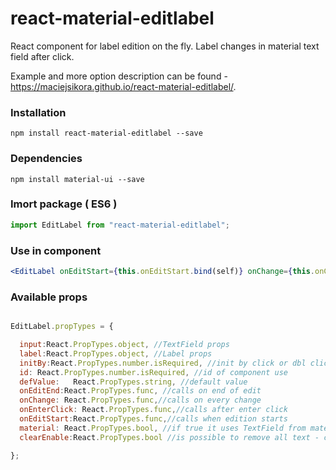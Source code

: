 # react-material-editlabel
React component for label edition on the fly. Label changes in material text field after click.

Example and more option description can be found - https://maciejsikora.github.io/react-material-editlabel/.

### Installation

```
npm install react-material-editlabel --save
```
### Dependencies
```
npm install material-ui --save
```


### Imort package ( ES6 )

```javascript
import EditLabel from "react-material-editlabel";
```

### Use in component

```jsx
<EditLabel onEditStart={this.onEditStart.bind(self)} onChange={this.onChange.bind(this)} onEditEnd={this.onEditEnd.bind(this)} defValue={this.defText} id={this.editLabelId} /> 
```

### Available props

```javascript

EditLabel.propTypes = {

  input:React.PropTypes.object, //TextField props
  label:React.PropTypes.object, //Label props
  initBy:React.PropTypes.number.isRequired, //init by click or dbl click
  id: React.PropTypes.number.isRequired, //id of component use
  defValue:   React.PropTypes.string, //default value
  onEditEnd:React.PropTypes.func, //calls on end of edit
  onChange: React.PropTypes.func,//calls on every change
  onEnterClick: React.PropTypes.func,//calls after enter click
  onEditStart:React.PropTypes.func,//calls when edition starts
  material: React.PropTypes.bool, //if true it uses TextField from material if false <input>
  clearEnable:React.PropTypes.bool //is possible to remove all text - clear it

};

```


